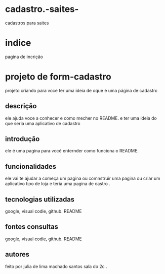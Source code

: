 # cadastro.-saites-
cadastros para saites 

# indice 
pagina de incrição 

# projeto de form-cadastro 

projeto criando para voce ter uma ideia de oque é uma página de cadastro 

## descrição 
ele ajuda voce a conhecer e como mecher no README. e ter uma ideia do que seria uma aplicativo de cadastro 


## introdução 
ele é uma pagina para vocé enternder como funciona o README.

## funcionalidades 
ele vai te ajudar a começa um pagina ou comnstruir uma pagina ou criar um aplicativo tipo de loja e teria uma pagina de castro .

## tecnologias utilizadas 
google, visual codie, github. README


## fontes consultas 
google, visual codie, github. README



## autores 
feito por julia de lima machado santos  sala do 2c .



